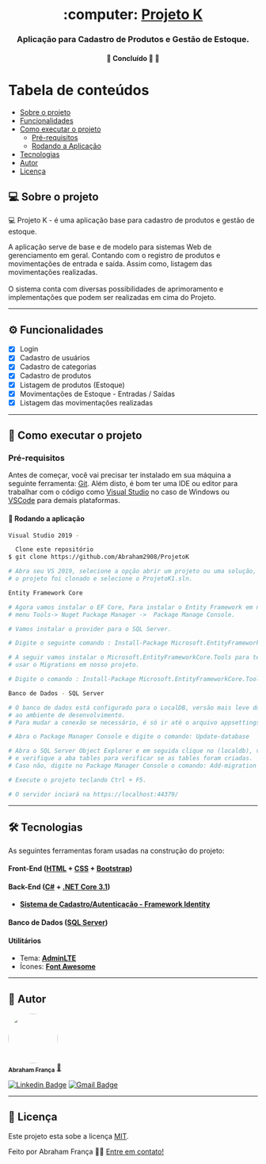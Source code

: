 <h1 align="center">
     :computer: <a href="#" alt="site do ecoleta">Projeto K </a>
</h1>

<h3 align="center">
    Aplicação para Cadastro de Produtos e Gestão de Estoque.
</h3>

</p>

<h4 align="center">
	🚧   Concluído 🚀 🚧
</h4>

Tabela de conteúdos
=================
<!--ts-->
   * [Sobre o projeto](#-sobre-o-projeto)
   * [Funcionalidades](#%EF%B8%8F-funcionalidades)
   * [Como executar o projeto](#-como-executar-o-projeto)
     * [Pré-requisitos](#pré-requisitos)
     * [Rodando a Aplicação](#user-content--rodando-a-aplicação)
   * [Tecnologias](#-tecnologias)
   * [Autor](#-autor)
   * [Licença](#user-content--licença)
<!--te-->


## 💻 Sobre o projeto

:computer: Projeto K - é uma aplicação base para cadastro de produtos e gestão de estoque.

A aplicação serve de base e de modelo para sistemas Web de gerenciamento em geral. Contando com o registro de produtos e movimentações de entrada e saída. 
Assim como, listagem das movimentações realizadas.<br/><br/>
O sistema conta com diversas possibilidades de aprimoramento e implementações que podem ser realizadas em cima do Projeto.

---

## ⚙️ Funcionalidades

  - [x] Login
  - [x] Cadastro de usuários
  - [x] Cadastro de categorias
  - [x] Cadastro de produtos
  - [x] Listagem de produtos (Estoque)
  - [x] Movimentações de Estoque - Entradas / Saídas
  - [x] Listagem das movimentações realizadas

---

## 🚀 Como executar o projeto

### Pré-requisitos

Antes de começar, você vai precisar ter instalado em sua máquina a seguinte ferramenta:
[Git](https://git-scm.com). 
Além disto, é bom ter uma IDE ou editor para trabalhar com o código como [Visual Studio](https://visualstudio.microsoft.com/pt-br/downloads/) no caso de Windows ou 
[VSCode](https://code.visualstudio.com/) para demais plataformas.

#### 🎲 Rodando a aplicação

```bash
Visual Studio 2019 -

  Clone este repositório
$ git clone https://github.com/Abraham2908/ProjetoK

# Abra seu VS 2019, selecione a opção abrir um projeto ou uma solução, vá até o diretorio onde 
# o projeto foi clonado e selecione o ProjetoK1.sln.

Entity Framework Core

# Agora vamos instalar o EF Core, Para instalar o Entity Framework em nosso projeto vamos usar a opção do 
# menu Tools-> Nuget Package Manager ->  Package Manage Console.

# Vamos instalar o provider para o SQL Server.

# Digite o seguinte comando : Install-Package Microsoft.EntityFrameworkCore.SqlServer

# A seguir vamos instalar o Microsoft.EntityFrameworkCore.Tools para ter acesso às ferramentas de Scaffolding e 
# usar o Migrations em nosso projeto.

# Digite o comando : Install-Package Microsoft.EntityFrameworkCore.Tools

Banco de Dados - SQL Server

# O banco de dados está configurado para o LocalDB, versão mais leve do mecanismo do SQL Server destinado
# ao ambiente de desenvolvimento. 
# Para mudar a conexão se necessário, é só ir até o arquivo appsettings.json e alterar a Connection string como desejar.

# Abra o Package Manager Console e digite o comando: Update-database

# Abra o SQL Server Object Explorer e em seguida clique no (localdb), vá ate o banco de dados projetok1
# e verifique a aba tables para verificar se as tables foram criadas.
# Caso não, digite no Package Manager Console o comando: Add-migration (nome) e em seguida Update-database

# Execute o projeto teclando Ctrl + F5.

# O servidor inciará na https://localhost:44379/ 

```
---

## 🛠 Tecnologias

As seguintes ferramentas foram usadas na construção do projeto:

#### **Front-End**  ([HTML](https://developer.mozilla.org/pt-BR/docs/Web/HTML)  +  [CSS](https://developer.mozilla.org/pt-BR/docs/Web/CSS) + [Bootstrap](https://getbootstrap.com/))


#### **Back-End**  ([C#](https://docs.microsoft.com/pt-br/dotnet/csharp/)  +  [.NET Core 3.1](https://docs.microsoft.com/pt-br/aspnet/core/?view=aspnetcore-5.0))

-   **[Sistema de Cadastro/Autenticação - Framework Identity](https://docs.microsoft.com/pt-br/aspnet/core/security/authentication/identity?view=aspnetcore-5.0&tabs=visual-studio)**

#### **Banco de Dados**  ([SQL Server](https://www.microsoft.com/pt-br/sql-server/))

#### [](https://github.com/tgmarinho/Ecoleta#utilit%C3%A1rios)**Utilitários**

-   Tema: **[AdminLTE](https://adminlte.io//)**
-   Ícones: **[Font Awesome](https://fontawesome.com/)**

---

## 🦸 Autor

<a href="https://blog.rocketseat.com.br/author/thiago/">
 <img style="border-radius: 50%;" src="https://avatars.githubusercontent.com/u/85251911?s=400&u=879b9dbf2180c63fc98bde28f93c6d85c17ee215&v=4" width="100px;" alt=""/>
 <br />
 <sub><b>Abraham França</b></sub></a> <a href="https://blog.rocketseat.com.br/author/thiago/" title="Rocketseat">🚀</a>
 <br />

[![Linkedin Badge](https://img.shields.io/badge/-Abraham-blue?style=flat-square&logo=Linkedin&logoColor=white&link=https://www.linkedin.com/in/abraham-franca/)](https://www.linkedin.com/in/abraham-franca/) 
[![Gmail Badge](https://img.shields.io/badge/-abrahampedrog@gmail.com-c14438?style=flat-square&logo=Gmail&logoColor=white&link=mailto:abrahampedrog@gmail.com)](mailto:abrahampedrog@gmail.com)

---

## 📝 Licença

Este projeto esta sobe a licença [MIT](./LICENSE).

Feito por Abraham França 👋🏽 [Entre em contato!](https://www.linkedin.com/in/abraham-franca/)
